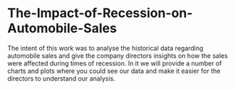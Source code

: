 # The-Impact-of-Recession-on-Automobile-Sales
The intent of this work was to analyse the historical data regarding automobile sales and give the company directors insights on how the sales were affected during times of recession. In it we will provide a number of charts and plots where you could see our data and make it easier for the directors to understand our analysis.

